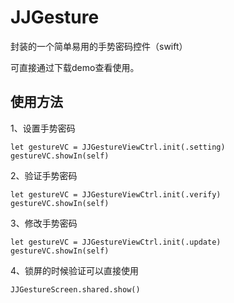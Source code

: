 # JJGesture

封装的一个简单易用的手势密码控件（swift）

可直接通过下载demo查看使用。

## 使用方法

1、设置手势密码

    let gestureVC = JJGestureViewCtrl.init(.setting)
    gestureVC.showIn(self)

2、验证手势密码

    let gestureVC = JJGestureViewCtrl.init(.verify)
    gestureVC.showIn(self)

3、修改手势密码

    let gestureVC = JJGestureViewCtrl.init(.update)
    gestureVC.showIn(self)

4、锁屏的时候验证可以直接使用

    JJGestureScreen.shared.show()
